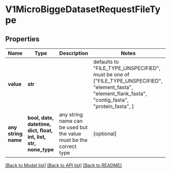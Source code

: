 # V1MicroBiggeDatasetRequestFileType


## Properties
Name | Type | Description | Notes
------------ | ------------- | ------------- | -------------
**value** | **str** |  | defaults to "FILE_TYPE_UNSPECIFIED",  must be one of ["FILE_TYPE_UNSPECIFIED", "element_fasta", "element_flank_fasta", "contig_fasta", "protein_fasta", ]
**any string name** | **bool, date, datetime, dict, float, int, list, str, none_type** | any string name can be used but the value must be the correct type | [optional]

[[Back to Model list]](../README.md#documentation-for-models) [[Back to API list]](../README.md#documentation-for-api-endpoints) [[Back to README]](../README.md)


